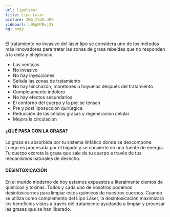 ```yaml
---
url: lipolaser
title: Lipo Laser
picture: IMG_2320.JPG
videourl: L9SgW7Bvj3Y
bg: body
---
```


El tratamiento no invasivo del láser lipo se considera uno de los métodos más innovadores para tratar las zonas de grasa rebeldes que no responden a la dieta y el ejercicio.

- Las ventajas
- No invasivo
- No hay inyecciones
- Señala las zonas de tratamiento
- No hay hinchazón, moretones u hoyuelos después del tratamiento
- Completamente indoloro
- No hay efectos secundarios
- El contorno del cuerpo y la piel se tensan
- Pre y post liposucción quirúrgica
- Reducción de las células grasas y regeneración celular
- Mejora la circulación

#### ¿QUÉ PASA CON LA GRASA?

La grasa es absorbida por tu sistema linfático donde se descompone. Luego es procesada por el hígado y se convierte en una fuente de energía. Tu cuerpo excreta la grasa que sale de tu cuerpo a través de tus mecanismos naturales de desecho.

#### DESINTOXICACIÓN

En el mundo moderno de hoy estamos expuestos a literalmente cientos de químicos y toxinas. Todos y cada uno de nosotros podemos desintoxicarnos para limpiar estos químicos de nuestros cuerpos. Cuando se utiliza como complemento del Lipo Láser, la desintoxicación maximizará los beneficios vistos a través del tratamiento ayudando a limpiar y procesar las grasas que se han liberado.

